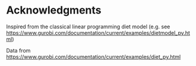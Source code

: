# Acknowledgments

Inspired from the classical linear programming diet model (e.g. see https://www.gurobi.com/documentation/current/examples/dietmodel_py.html)

Data from https://www.gurobi.com/documentation/current/examples/diet_py.html
